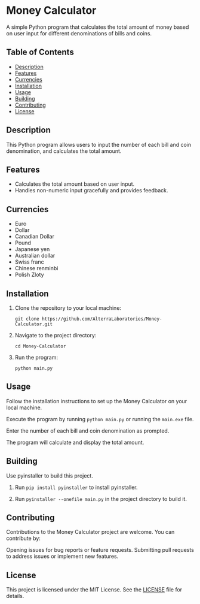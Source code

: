 # Money Calculator

A simple Python program that calculates the total amount of money based on user input for different denominations of bills and coins.

## Table of Contents

- [Description](#description)
- [Features](#features)
- [Currencies](#currencies)
- [Installation](#installation)
- [Usage](#usage)
- [Building](#building)
- [Contributing](#contributing)
- [License](#license)

## Description

This Python program allows users to input the number of each bill and coin denomination, and calculates the total amount.

## Features

- Calculates the total amount based on user input.
- Handles non-numeric input gracefully and provides feedback.

## Currencies

- Euro
- Dollar
- Canadian Dollar
- Pound
- Japanese yen
- Australian dollar 
- Swiss franc 
- Chinese renminbi
- Polish Zloty


## Installation

1. Clone the repository to your local machine:

   ```git clone https://github.com/AlterraLaboratories/Money-Calculator.git```

2. Navigate to the project directory:
   
   ```cd Money-Calculator```
   
3. Run the program:

   ```python main.py```

## Usage
Follow the installation instructions to set up the Money Calculator on your local machine.

Execute the program by running `python main.py` or running the `main.exe` file.

Enter the number of each bill and coin denomination as prompted.

The program will calculate and display the total amount.

## Building
Use pyinstaller to build this project.

1. Run ```pip install pyinstaller``` to install pyinstaller.

2. Run ```pyinstaller --onefile main.py``` in the project directory to build it.

## Contributing
Contributions to the Money Calculator project are welcome. You can contribute by:

Opening issues for bug reports or feature requests.
Submitting pull requests to address issues or implement new features.

## License
This project is licensed under the MIT License. See the [LICENSE](LICENSE) file for details.

   
